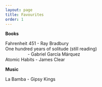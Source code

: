 ```yaml
---
layout: page
title: Favourites
order: 1
---
```


**Books**

Fahrenheit 451 - Ray Bradbury\
One hundred years of solitude (still reading)\
&nbsp;&nbsp;&nbsp;&nbsp;&nbsp;&nbsp;&nbsp;&nbsp;&nbsp;&nbsp;&nbsp;&nbsp;&nbsp;&nbsp;&nbsp;&nbsp;&nbsp;&nbsp;- Gabriel García Márquez\
Atomic Habits - James Clear

**Music**

La Bamba - Gipsy Kings